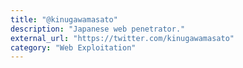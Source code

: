 ```yaml
---
title: "@kinugawamasato"
description: "Japanese web penetrator."
external_url: "https://twitter.com/kinugawamasato"
category: "Web Exploitation"
---
```

